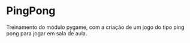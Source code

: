 # PingPong
Treinamento do módulo pygame, com a criação de um jogo do tipo ping pong para jogar em sala de aula.
